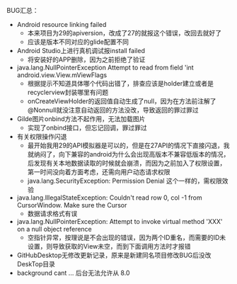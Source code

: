 BUG汇总：

- Android resource linking failed
   - 本来项目为29的apiversion，改成了27的就报这个错误，改回去就好了
   - 应该是版本不同对应的glide配置不同
- Android Studio上进行真机调试报install failed
  - 将安装好的APP删除，因为之前拒绝了验证
- java.lang.NullPointerException Attempt to read from field 'int android.view.View.mViewFlags
  - 根据提示不知道具体哪个代码出错了，排查应该是holder建立或者是recyclerview封装哪里有问题
  - onCreateViewHolder的返回值自动生成了null，因为在方法前注解了@Nonnull就没注意自动返回的方法没改，导致返回的罪过罪过
- Gilde图片onbind方法不起作用，无法加载图片
  - 实现了onbind接口，但忘记回调，罪过罪过
- 有关权限操作闪退
  - 最开始我用29的API模拟器是可以的，但是在27API的情况下直接闪退，我就纳闷了，向下兼容的android为什么会出现高版本不兼容低版本的情况，后发现有关本地数据读取的时候就会崩溃，而因为之前加入了权限设置，第一时间没向着方面考虑，还需向用户动态请求权限
  - java.lang.SecurityException: Permission Denial 这个一样的，需权限效验
- java.lang.IllegalStateException: Couldn't read row 0, col -1 from CursorWindow. Make sure the Cursor
  - 数据请求格式有误
- java.lang.NullPointerException: Attempt to invoke virtual method 'XXX' on a null object reference
   - 空指针异常，按理说是不会出现的错误，因为两个ID重名，而需要的ID未设置，则导致获取的View未空，而到下面调用方法时才报错
- GitHubDesktop无修改更新记录，原来是新建同名项目修改BUG后没改DeskTop目录
- background cant ... 后台无法允许从 8.0